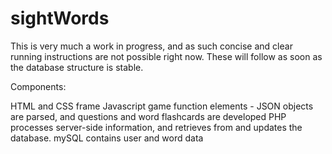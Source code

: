 # sightWords

This is very much a work in progress, and as such concise and clear running instructions are not possible right now. These will follow as soon as the database structure is stable.

Components:

HTML and CSS frame
Javascript game function elements - JSON objects are parsed, and questions and word flashcards are developed
PHP processes server-side information, and retrieves from and updates the database.
mySQL contains user and word data
